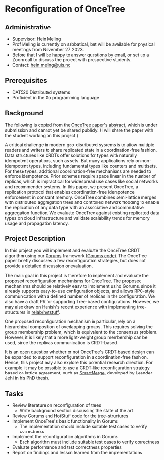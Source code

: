 # Reconfiguration of OnceTree

## Administrative

- Supervisor: Hein Meling
- Prof Meling is currently on sabbatical, but will be available for physical meetings from November 27, 2023.
- Before that I will be happy to answer questions by email, or set up a Zoom call to discuss the project with prospective students.
- Contact: <hein.meling@uis.no>

## Prerequisites

- DAT520 Distributed systems
- Proficient in the Go programming language

## Background

The following is copied from the [OnceTree paper's abstract][1], which is under submission and cannot yet be shared publicly.
(I will share the paper with the student working on this project.)

A critical challenge in modern geo-distributed systems is to allow multiple readers and writers to share replicated state in a coordination-free fashion.
Data structures like CRDTs offer solutions for types with naturally idempotent operations, such as sets.
But many applications rely on non-idempotent types, including fundamental types like counters and multisets.
For these types, additional coordination-free mechanisms are needed to enforce idempotence.
Prior schemes require space linear in the number of replicas, which is impractical for widespread use cases like social networks and recommender systems.
In this paper, we present OnceTree, a replication protocol that enables coordination-free idempotence enforcement in constant memory.
OnceTree combines semi-lattice merges with distributed aggregation trees and controlled network flooding to enable the replication of any data type with an associative and commutative aggregation function.
We evaluate OnceTree against existing replicated data types on cloud infrastructure and validate scalability trends for memory usage and propagation latency.

## Project Description

In this project you will implement and evaluate the OnceTree CRDT algorithm using our [Gorums][2] framework ([Gorums code][3]).
The OnceTree paper briefly discusses a few reconfiguration strategies, but does not provide a detailed discussion or evaluation.

The main goal in this project is therefore to implement and evaluate the proposed reconfiguration mechanisms for OnceTree.
The proposed mechanisms should be relatively easy to implement using Gorums, since it already supports easy-to-use configuration objects, and allows RPC-style communication with a defined number of replicas in the configuration.
We also have a draft PR for supporting Tree-based configurations.
However, we may also draw on Hanish's recent experience with implementing tree-structures in [relab/hotstuff][5].

One proposed reconfiguration mechanism in particular, rely on a hierarchical composition of overlapping groups.
This requires solving the group membership problem, which is equivalent to the consensus problem.
However, it is likely that a more light-weight group membership can be used, since the replicas communication is CRDT-based.

It is an open question whether or not OnceTree's CRDT-based design can be expanded to support reconfiguration in a coordination-free fashion.
Hence, this project may also explore this potential research direction.
For example, it may be possible to use a CRDT-like reconfiguration strategy based on lattice agreement, such as [SmartMerge][4], developed by Leander Jehl in his PhD thesis.

## Tasks

- Review literature on reconfiguration of trees
  - Write background section discussing the state of the art
- Review Gorums and HotStuff code for the tree-structures
- Implement OnceTree's basic functionality in Gorums
  - The implementation should include suitable test cases to verify correctness
- Implement the reconfiguration algorithms in Gorums
  - Each algorithm must include suitable test cases to verify correctness
- Evaluate performance and test correctness properties
- Report on findings and lesson learned from the implementations

[1]: https://link.to.paper/once-tree
[2]: https://ieeexplore.ieee.org/document/7980198/
[3]: https://github.com/relab/gorums
[4]: https://link.springer.com/chapter/10.1007/978-3-662-48653-5_11
[5]: https://github.com/relab/hotstuff
